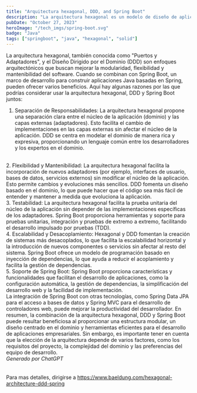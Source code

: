 ```yaml
---
title: "Arquitectura hexagonal, DDD, and Spring Boot"
description: "La arquitectura hexagonal es un modelo de diseño de aplicaciones de software que se estructura alrededor de la lógica del dominio para aislarla de factores externos."
pubDate: "October 27, 2023"
heroImage: "/tech_imgs/spring-boot.svg"
badge: "Java"
tags: ["springboot", "java", "hexagonal", "solid"]
---
```

La arquitectura hexagonal, también conocida como "Puertos y Adaptadores", y el Diseño Dirigido por el Dominio (DDD) son enfoques arquitectónicos que buscan mejorar la modularidad, flexibilidad y mantenibilidad del software. Cuando se combinan con Spring Boot, un marco de desarrollo para construir aplicaciones Java basadas en Spring, pueden ofrecer varios beneficios. Aquí hay algunas razones por las que podrías considerar usar la arquitectura hexagonal, DDD y Spring Boot juntos:
<br>
1. Separación de Responsabilidades:
La arquitectura hexagonal propone una separación clara entre el núcleo de la aplicación (dominio) y las capas externas (adaptadores). Esto facilita el cambio de implementaciones en las capas externas sin afectar el núcleo de la aplicación.
DDD se centra en modelar el dominio de manera rica y expresiva, proporcionando un lenguaje común entre los desarrolladores y los expertos en el dominio.
<br>
2. Flexibilidad y Mantenibilidad:
La arquitectura hexagonal facilita la incorporación de nuevos adaptadores (por ejemplo, interfaces de usuario, bases de datos, servicios externos) sin modificar el núcleo de la aplicación. Esto permite cambios y evoluciones más sencillos.
DDD fomenta un diseño basado en el dominio, lo que puede hacer que el código sea más fácil de entender y mantener a medida que evoluciona la aplicación.
<br>
3. Testabilidad:
La arquitectura hexagonal facilita la prueba unitaria del núcleo de la aplicación sin depender de las implementaciones específicas de los adaptadores.
Spring Boot proporciona herramientas y soporte para pruebas unitarias, integración y pruebas de extremo a extremo, facilitando el desarrollo impulsado por pruebas (TDD).
<br>
4. Escalabilidad y Desacoplamiento:
Hexagonal y DDD fomentan la creación de sistemas más desacoplados, lo que facilita la escalabilidad horizontal y la introducción de nuevos componentes o servicios sin afectar al resto del sistema.
Spring Boot ofrece un modelo de programación basado en inyección de dependencias, lo que ayuda a reducir el acoplamiento y facilita la gestión de dependencias.
<br>
5. Soporte de Spring Boot:
Spring Boot proporciona características y funcionalidades que facilitan el desarrollo de aplicaciones, como la configuración automática, la gestión de dependencias, la simplificación del desarrollo web y la facilidad de implementación.
<br>
La integración de Spring Boot con otras tecnologías, como Spring Data JPA para el acceso a bases de datos y Spring MVC para el desarrollo de controladores web, puede mejorar la productividad del desarrollador.
En resumen, la combinación de la arquitectura hexagonal, DDD y Spring Boot puede resultar beneficiosa al proporcionar una estructura modular, un diseño centrado en el dominio y herramientas eficientes para el desarrollo de aplicaciones empresariales. Sin embargo, es importante tener en cuenta que la elección de la arquitectura depende de varios factores, como los requisitos del proyecto, la complejidad del dominio y las preferencias del equipo de desarrollo.
<br>
<div class="flex justify-center">
    <i style="text-align: center">Generado por ChatGPT</i>
</div>
<br>
<br>
Para mas detalles, dirigirse a <a href="https://www.baeldung.com/hexagonal-architecture-ddd-spring">https://www.baeldung.com/hexagonal-architecture-ddd-spring</a>